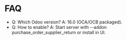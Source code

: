 # FAQ

- Q: Which Odoo version? A: 16.0 (OCA/OCB packaged).
- Q: How to enable? A: Start server with --addon purchase_order_supplier_return or install in UI.
